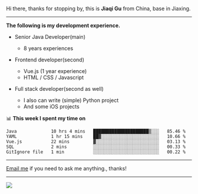 Hi there, thanks for stopping by, this is **Jiaqi Gu** from China, base in Jiaxing.

---

**The following is my development experience.**

- Senior Java Developer(main)
  - 8 years experiences

- Frontend developer(second)
  - Vue.js (1 year experience)
  - HTML / CSS / Javascript
  
- Full stack developer(second as well)
  - I also can write (simple) Python project
  - And some iOS projects

📊 **This week I spent my time on**
<!--START_SECTION:waka-->
```text
Java             10 hrs 4 mins   █████████████████████▒░░░   85.46 % 
YAML             1 hr 15 mins    ██▓░░░░░░░░░░░░░░░░░░░░░░   10.66 % 
Vue.js           22 mins         ▓░░░░░░░░░░░░░░░░░░░░░░░░   03.13 % 
SQL              2 mins          ░░░░░░░░░░░░░░░░░░░░░░░░░   00.33 % 
GitIgnore file   1 min           ░░░░░░░░░░░░░░░░░░░░░░░░░   00.22 % 
```
<!--END_SECTION:waka-->

---

[Email me](mailto:droidqw@gmail.com?subject=Hiring_from_GitHub) if you need to ask me anything., thanks!

---

![]( https://visitor-badge.glitch.me/badge?page_id=githubgujiaqi)
